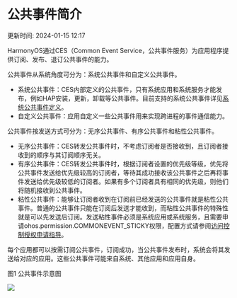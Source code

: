 # 公共事件简介

更新时间: 2024-01-15 12:17

HarmonyOS通过CES（Common Event Service，公共事件服务）为应用程序提供订阅、发布、退订公共事件的能力。

公共事件从系统角度可分为：系统公共事件和自定义公共事件。

* 系统公共事件：CES内部定义的公共事件，只有系统应用和系统服务才能发布，例如HAP安装，更新，卸载等公共事件。目前支持的系统公共事件详见[系统公共事件定义](https://developer.harmonyos.com/cn/docs/documentation/doc-references-V3/commoneventmanager-definitions-0000001493424344-V3)。
* 自定义公共事件：应用自定义一些公共事件用来实现跨进程的事件通信能力。

公共事件按发送方式可分为：无序公共事件、有序公共事件和粘性公共事件。

* 无序公共事件：CES转发公共事件时，不考虑订阅者是否接收到，且订阅者接收到的顺序与其订阅顺序无关。
* 有序公共事件：CES转发公共事件时，根据订阅者设置的优先级等级，优先将公共事件发送给优先级较高的订阅者，等待其成功接收该公共事件之后再将事件发送给优先级较低的订阅者。如果有多个订阅者具有相同的优先级，则他们将随机接收到公共事件。
* 粘性公共事件：能够让订阅者收到在订阅前已经发送的公共事件就是粘性公共事件。普通的公共事件只能在订阅后发送才能收到，而粘性公共事件的特殊性就是可以先发送后订阅。发送粘性事件必须是系统应用或系统服务，且需要申请ohos.permission.COMMONEVENT_STICKY权限，配置方式请参阅[访问控制授权申请指导](https://developer.harmonyos.com/cn/docs/documentation/doc-guides-V3/accesstoken-guidelines-0000001493744016-V3#ZH-CN_TOPIC_0000001574088333__stage%E6%A8%A1%E5%9E%8B)。

每个应用都可以按需订阅公共事件，订阅成功，当公共事件发布时，系统会将其发送给对应的应用。这些公共事件可能来自系统、其他应用和应用自身。

图1 公共事件示意图

![](https://alliance-communityfile-drcn.dbankcdn.com/FileServer/getFile/cmtyPub/011/111/111/0000000000011111111.20240103115012.44536390775276881684360472468542:50001231000000:2800:92B9D2C9ABA98B9CAA382490A39F880D50740D784A686E40F4A0145BB9EB6336.png?needInitFileName=true?needInitFileName=true?needInitFileName=true?needInitFileName=true)

